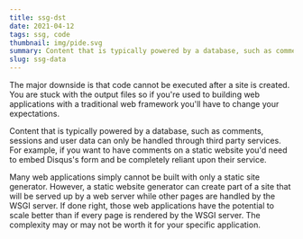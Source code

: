 ```yaml
---
title: ssg-dst
date: 2021-04-12
tags: ssg, code
thumbnail: img/pide.svg
summary: Content that is typically powered by a database, such as comments, sessions and user data can only be handled through third party services.
slug: ssg-data
---
```


The major downside is that code cannot be executed after a site is created. You are stuck with the output files so if you're used to building web applications with a traditional web framework you'll have to change your expectations.

Content that is typically powered by a database, such as comments, sessions and user data can only be handled through third party services. For example, if you want to have comments on a static website you'd need to embed Disqus's form and be completely reliant upon their service.

Many web applications simply cannot be built with only a static site generator. However, a static website generator can create part of a site that will be served up by a web server while other pages are handled by the WSGI server. If done right, those web applications have the potential to scale better than if every page is rendered by the WSGI server. The complexity may or may not be worth it for your specific application.